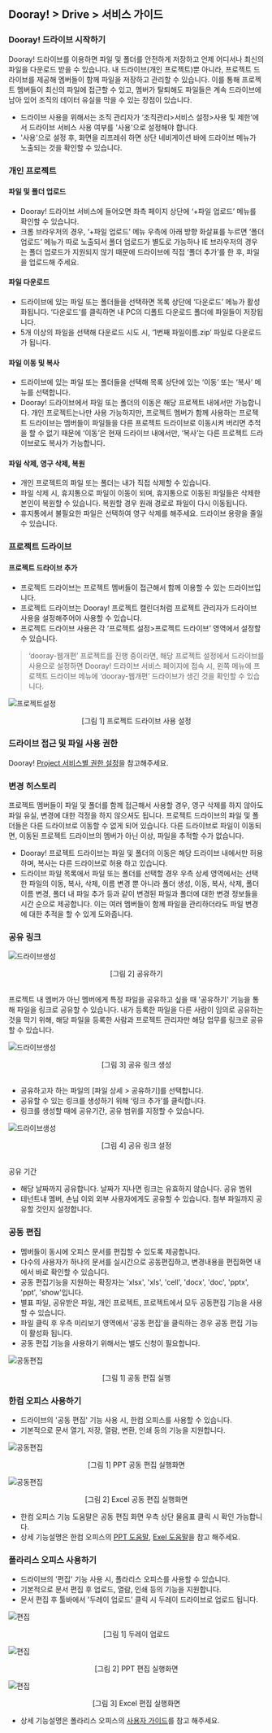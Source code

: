 ## Dooray! > Drive > 서비스 가이드

### Dooray! 드라이브 시작하기 
Dooray! 드라이브를 이용하면 파일 및 폴더를 안전하게 저장하고 언제 어디서나 최신의 파일을 다운로드 받을 수 있습니다. 
내 드라이브(개인 프로젝트)뿐 아니라, 프로젝트 드라이브를 제공해 멤버들이 함께 파일을 저장하고 관리할 수 있습니다. 이를 통해 프로젝트 멤버들이 최신의 파일에 접근할 수 있고, 멤버가 탈퇴해도 파일들은 계속 드라이브에 남아 있어 조직의 데이터 유실을 막을 수 있는 장점이 있습니다.
- 드라이브 사용을 위해서는 조직 관리자가 ‘조직관리&gt;서비스 설정&gt;사용 및 제한’에서 드라이브 서비스 사용 여부를 '사용'으로 설정해야 합니다.
- '사용'으로 설정 후, 화면을 리프레쉬 하면 상단 네비게이션 바에 드라이브 메뉴가 노출되는 것을 확인할 수 있습니다.

### 개인 프로젝트 
#### 파일 및 폴더 업로드
- Dooray! 드라이브 서비스에 들어오면 좌측 페이지 상단에 ‘+파일 업로드’ 메뉴를 확인할 수 있습니다.
- 크롬 브라우저의 경우, ‘+파일 업로드’ 메뉴 우측에 아래 방향 화살표를 누르면 ‘폴더 업로드’ 메뉴가 따로 노출되서 폴더 업로드가 별도로 가능하나 IE 브라우저의 경우는 폴더 업로드가 지원되지 않기 때문에 드라이브에 직접 ‘폴더 추가’를 한 후, 파일을 업로드해 주세요.

#### 파일 다운로드
- 드라이브에 있는 파일 또는 폴더들을 선택하면 목록 상단에 ‘다운로드’ 메뉴가 활성화됩니다. ‘다운로드’를 클릭하면 내 PC의 디폴트 다운로드 폴더에 파일들이 저장됩니다.
-	5개 이상의 파일을 선택해 다운로드 시도 시, ‘1번째 파일이름.zip’ 파일로 다운로드가 됩니다.

#### 파일 이동 및 복사
- 드라이브에 있는 파일 또는 폴더들을 선택해 목록 상단에 있는 ‘이동’ 또는 ‘복사’ 메뉴를 선택합니다.
-	Dooray! 드라이브에서 파일 또는 폴더의 이동은 해당 프로젝트 내에서만 가능합니다. 개인 프로젝트는나만 사용 가능하지만, 프로젝트 멤버가 함께 사용하는 프로젝트 드라이브는 멤버들이 파일들을 다른 프로젝트 드라이브로 이동시켜 버리면 추적을 할 수 없기 때문에 ‘이동’은 현재 드라이브 내에서만, ‘복사’는 다른 프로젝트 드라이브로도 복사가 가능합니다.

#### 파일 삭제, 영구 삭제, 복원
-	개인 프로젝트의 파일 또는 폴더는 내가 직접 삭제할 수 있습니다.
-	파일 삭제 시, 휴지통으로 파일이 이동이 되며, 휴지통으로 이동된 파일들은 삭제한 본인이 복원할 수 있습니다. 복원할 경우 원래 경로로 파일이 다시 이동됩니다.
-	휴지통에서 불필요한 파일은 선택하여 영구 삭제를 해주세요. 드라이브 용량을 줄일 수 있습니다.

### 프로젝트 드라이브 
#### 프로젝트 드라이브 추가
- 프로젝트 드라이브는 프로젝트 멤버들이 접근해서 함께 이용할 수 있는 드라이브입니다. 
- 프로젝트 드라이브는 Dooray! 프로젝트 캘린더처럼 프로젝트 관리자가 드라이브 사용을 설정해주어야 사용할 수 있습니다.
- 프로젝트 드라이브 사용은 각 ‘프로젝트 설정&gt;프로젝트 드라이브’ 영역에서 설정할 수 있습니다.
> ‘dooray-웹개편’ 프로젝트를 진행 중이라면, 해당 프로젝트 설정에서 드라이브를 사용으로 설정하면 Dooray! 드라이브 서비스 페이지에 접속 시,
> 왼쪽 메뉴에 프로젝트 드라이브 메뉴에 ‘dooray-웹개편’ 드라이브가 생긴 것을 확인할 수 있습니다.

![프로젝트설정](http://static.toastoven.net/prod_dooray_drive/Drive_01_ko.png)
<center>[그림 1] 프로젝트 드라이브 사용 설정</center>
          
### 드라이브 접근 및 파일 사용 권한  
Dooray! [Project 서비스별 권한 설정](https://docs.toast.com/ko/Dooray/Project/ko/service-guide-detail/)을 참고해주세요.  

### 변경 히스토리
프로젝트 멤버들이 파일 및 폴더를 함께 접근해서 사용할 경우, 영구 삭제를 하지 않아도 파일 유실, 변경에 대한 걱정을 하지 않으셔도 됩니다. 프로젝트 드라이브의 파일 및 폴더들은 다른 드라이브로 이동할 수 없게 되어 있습니다. 다른 드라이브로 파일이 이동되면, 이동된 프로젝트 드라이브의 멤버가 아닌 이상, 파일을 추적할 수가 없습니다.
- Dooray! 프로젝트 드라이브는 파일 및 폴더의 이동은 해당 드라이브 내에서만 허용하며, 복사는 다른 드라이브로 허용 하고 있습니다.
- 드라이브 파일 목록에서 파일 또는 폴더를 선택할 경우 우측 상세 영역에서는 선택한 파일의 이동, 복사, 삭제, 이름 변경 뿐 아니라 폴더 생성, 이동, 복사, 삭제, 폴더 이름 변경, 폴더 내 파일 추가 등과 같이 변경된 파일과 폴더에 대한 변경 정보들을 시간 순으로 제공합니다. 이는 여러 멤버들이 함께 파일을 관리하더라도 파일 변경에 대한 추적을 할 수 있게 도와줍니다.

### 공유 링크

![드라이브생성](http://static.toastoven.net/prod_dooray_drive/Drive_03_ko.png)
<center>[그림 2] 공유하기</center>  

프로젝트 내 멤버가 아닌 멤버에게 특정 파일을 공유하고 싶을 때 '공유하기' 기능을 통해 파일을 링크로 공유할 수 있습니다. 내가 등록한 파일을 다른 사람이 임의로 공유하는 것을 막기 위해, 해당 파일을 등록한 사람과 프로젝트 관리자만 해당 업무를 링크로 공유할 수 있습니다. 

![드라이브생성](http://static.toastoven.net/prod_dooray_drive/Drive_04_ko.png)
<center>[그림 3] 공유 링크 생성 </center>  

-	공유하고자 하는 파일의 [파일 상세 > 공유하기]를 선택합니다. 
-	공유할 수 있는 링크를 생성하기 위해 ‘링크 추가’를 클릭합니다.
-	링크를 생성할 때에 공유기간, 공유 범위를 지정할 수 있습니다. 

![드라이브생성](http://static.toastoven.net/prod_dooray_drive/Drive_05_ko.png)
<center>[그림 4] 공유 링크 설정</center>  

공유 기간
-	해당 날짜까지 공유합니다. 날짜가 지나면 링크는 유효하지 않습니다.
공유 범위
-	테넌트내 멤버, 손님 이외 외부 사용자에게도 공유할 수 있습니다.  첨부 파일까지 공유할 것인지 설정합니다.


### 공동 편집
- 멤버들이 동시에 오피스 문서를 편집할 수 있도록 제공합니다. 
- 다수의 사용자가 하나의 문서를 실시간으로 공동편집하고, 변경내용을 편집화면 내에서 바로 확인할 수 있습니다.
- 공동 편집기능을 지원하는 확장자는  'xlsx', 'xls', 'cell', 'docx', 'doc', 'pptx', 'ppt', 'show'입니다.
- 별표 파일, 공유받은 파일, 개인 프로젝트, 프로젝트에서 모두 공동편집 기능을 사용할 수 있습니다.
- 파일 클릭 후 우측 미리보기 영역에서 '공동 편집'을 클릭하는 경우 공동 편집 기능이 활성화 됩니다.
- 공동 편집 기능을 사용하기 위해서는 별도 신청이 필요합니다.

![공동편집](http://static.toastoven.net/prod_dooray_drive/Collaborative%20real-time%20editing_01.png)
<center>[그림 1] 공동 편집 실행</center>  


### 한컴 오피스 사용하기
- 드라이브의 '공동 편집' 기능 사용 시, 한컴 오피스를 사용할 수 있습니다. 
- 기본적으로 문서 열기, 저장, 열람, 변환, 인쇄 등의 기능을 지원합니다.

![공동편집](http://static.toastoven.net/prod_dooray_drive/Collaborative%20real-time%20editing_PPT.png)
<center>[그림 1] PPT 공동 편집 실행화면</center>  

![공동편집](http://static.toastoven.net/prod_dooray_drive/Collaborative%20real-time%20editing_Excel.png)
<center>[그림 2] Excel 공동 편집 실행화면</center>  

- 한컴 오피스 기능 도움말은 공동 편집 화면 우측 상단 물음표 클릭 시 확인 가능합니다.
- 상세 기능설명은 한컴 오피스의 [PPT 도움말](https://office.dooray.com/cloud-office/help/Hcell/ko_kr/index.htm#t=intro%2Fintro.html), [Exel 도움말](https://office.dooray.com/cloud-office/help/Hshow/ko_kr/index.htm#t=intro%2Fwebsample.html)을 참고 해주세요.


### 폴라리스 오피스 사용하기
- 드라이브의 '편집' 기능 사용 시, 폴라리스 오피스를 사용할 수 있습니다. 
- 기본적으로 문서 편집 후 업로드, 열람, 인쇄 등의 기능을 지원합니다.
- 문서 편집 후 툴바에서 '두레이 업로드' 클릭 시 두레이 드라이브로 업로드 됩니다. 

![편집](http://static.toastoven.net/prod_dooray_drive/editing_01.png)
<center>[그림 1] 두레이 업로드 </center>  

![편집](http://static.toastoven.net/prod_dooray_drive/editing_ppt.png)
<center>[그림 2] PPT 편집 실행화면</center>  

![편집](http://static.toastoven.net/prod_dooray_drive/editing_excel.png)
<center>[그림 3] Excel 편집 실행화면</center>  

- 상세 기능설명은 폴라리스 오피스의 [사용자 가이드](http://pc.polarisoffice.com/help/kor/PO2017/)를 참고 해주세요.
